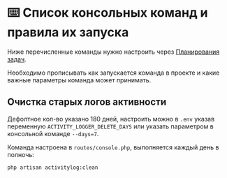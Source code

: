 # ⌨️ Список консольных команд и правила их запуска

Ниже перечисленные команды нужно настроить через [Планирования задач](https://laravel.com/docs/12.x/scheduling).

Необходимо прописывать как запускается команда в проекте и какие важные параметры команда может принимать.


## Очистка старых логов активности

Дефолтное кол-во указано 180 дней, настроить можно в `.env` указав переменную `ACTIVITY_LOGGER_DELETE_DAYS` или указать параметром в консольной команде `--days=7`.

Команда настроена в `routes/console.php`, выполняется каждый день в полночь:

```bash
php artisan activitylog:clean
```

